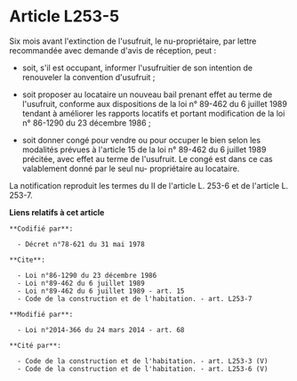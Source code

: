 # Article L253-5

Six mois avant l'extinction de l'usufruit, le nu-propriétaire, par lettre recommandée avec demande d'avis de réception,
peut :

- soit, s'il est occupant, informer l'usufruitier de son intention de renouveler la convention d'usufruit ;

- soit proposer au locataire un nouveau bail prenant effet au terme de l'usufruit, conforme aux dispositions de la loi n°
89-462 du 6 juillet 1989 tendant à améliorer les rapports locatifs et portant modification de la loi n° 86-1290 du 23
décembre 1986 ;

- soit donner congé pour vendre ou pour occuper le bien selon les modalités prévues à l'article 15 de la loi n° 89-462 du 6
juillet 1989 précitée, avec effet au terme de l'usufruit. Le congé est dans ce cas valablement donné par le seul nu-
propriétaire au locataire. 

La notification reproduit les termes du II de l'article L. 253-6 et de l'article L. 253-7.

**Liens relatifs à cet article**

	**Codifié par**:

	  - Décret n°78-621 du 31 mai 1978

	**Cite**:

	  - Loi n°86-1290 du 23 décembre 1986
	  - Loi n°89-462 du 6 juillet 1989
	  - Loi n°89-462 du 6 juillet 1989 - art. 15
	  - Code de la construction et de l'habitation. - art. L253-7

	**Modifié par**:

	  - Loi n°2014-366 du 24 mars 2014 - art. 68

	**Cité par**:

	  - Code de la construction et de l'habitation. - art. L253-3 (V)
	  - Code de la construction et de l'habitation. - art. L253-6 (V)
